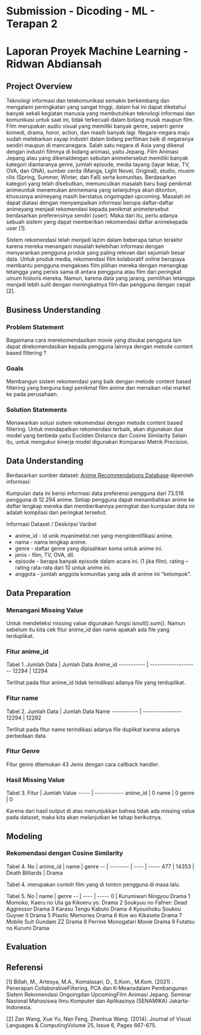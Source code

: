 # Submission - Dicoding - ML - Terapan 2

# Laporan Proyek Machine Learning - Ridwan Abdiansah

## Project Overview
Teknologi informasi dan telekomunikasi semakin berkembang dan mengalami peningkatan yang sangat tinggi, dalam  hal  ini  dapat  diketahui  banyak  sekali  kegiatan  manusia  yang  membutuhkan  teknologi  informasi  dan komunikasi untuk saat ini, tidak terkecuali dalam bidang musik maupun film. Film merupakan audio visual yang memiliki banyak genre, seperti genre komedi, drama, horor, action, dan masih banyak lagi. Negara-negara maju sudah melebarkan sayap industri dalam bidang perfilman baik di negaranya sendiri maupun di mancanegara. Salah satu negara di Asia yang dikenal dengan industri filmnya di bidang animasi, yaitu Jepang. Film  Animasi  Jepang  atau  yang  dikenaldengan  sebutan animetersebut  memiliki  banyak  kategori  diantaranya genre,  jumlah  episode,  media  tayang  (layar  lebar,  TV,  OVA,  dan  ONA),  sumber  cerita  (Manga,  Light  Novel, Original), studio, musim rilis (Spring, Summer, Winter, dan Fall) serta komunitas. Berdasarkan   kategori   yang   telah   disebutkan,   memunculkan   masalah baru   bagi   penikmat animeuntuk menemukan animemana  yang  selanjutnya  akan  ditonton,  khususnya animeyang  masih  berstatus ongoingdan upcoming. Masalah ini dapat diatasi dengan menyampaikan informasi berupa daftar-daftar animeyang menjadi rekomendasi  kepada  penikmat animetersebut  berdasarkan  preferensinya  sendiri  (user).  Maka  dari  itu,  perlu adanya sebuah sistem yang dapat memberikan rekomendasi daftar animekepada user [1].

Sistem rekomendasi telah menjadi lazim dalam beberapa tahun terakhir karena mereka menangani masalah kelebihan informasi dengan menyarankan pengguna produk yang paling relevan dari sejumlah besar data. Untuk produk media, rekomendasi film kolaboratif online berupaya membantu pengguna mengakses film pilihan mereka dengan menangkap tetangga yang persis sama di antara pengguna atau film dari peringkat umum historis mereka. Namun, karena data yang jarang, pemilihan tetangga menjadi lebih sulit dengan meningkatnya film dan pengguna dengan cepat [2].

## Business Understanding

### Problem Statement

Bagaimana cara merekomendasikan movie yang disukai pengguna lain dapat direkomendasikan kepada pengguna lainnya dengan metode content based filtering ?

### Goals

Membangun sistem rekomendasi yang baik dengan metode content based filtering yang berguna bagi penikmat film anime dan menaikan nilai market ke pada perusahaan.

### Solution Statements

Menawarkan solusi sistem rekomendasi dengan metode content based filtering. Untuk mendapatkan rekomendasi terbaik, akan digunakan dua model yang berbeda yaitu Eucliden Distance dan Cosine Similarity  Selain itu, untuk mengukur kinerja model digunakan Komparasi Metrik Precision.

## Data Understanding

Berdasarkan sumber dataset: [Anime Recommendations Database](https://www.kaggle.com/datasets/CooperUnion/anime-recommendations-database) diperoleh informasi:

Kumpulan data ini berisi informasi data preferensi pengguna dari 73.516 pengguna di 12.294 anime. Setiap pengguna dapat menambahkan anime ke daftar lengkap mereka dan memberikannya peringkat dan kumpulan data ini adalah kompilasi dari peringkat tersebut. 

Informasi Dataset / Deskripsi Varibel

* anime_id - id unik myanimelist.net yang mengidentifikasi anime.
* nama - nama lengkap anime.
* genre - daftar genre yang dipisahkan koma untuk anime ini.
* jenis - film, TV, OVA, dll.
* episode - berapa banyak episode dalam acara ini. (1 jika film). rating – rating rata-rata dari 10 untuk anime ini.
* anggota - jumlah anggota komunitas yang ada di anime ini "kelompok".

## Data Preparation

### Menangani Missing Value

Untuk mendeteksi missing value digunakan fungsi isnull().sum(). Namun sebelum itu kita cek fitur anime_id dan name apakah ada file yang terduplikat.

### Fitur anime_id
Tabel 1.
Jumlah Data | Jumlah Data Anime_id
----------- | --------------------
12294 | 12294

Terlihat pada fitur anime_id tidak terindikasi adanya file yang terduplikat.

### Fitur name
Tabel 2.
Jumlah Data | Jumlah Data Name
----------- | ----------------
12294 | 12292

Terlihat pada fitur name terindikasi adanya file duplikat karena adanya perbedaan data.

### Fitur Genre

Fitur genre ditemukan 43 Jenis dengan cara callback handler.

### Hasil Missing Value 

Tabel 3.
Fitur | Jumlah Value
----- | ------------
anime_id | 0
name | 0
genre | 0

Karena dari hasil output di atas menunjukkan bahwa tidak ada missing value pada dataset, maka kita akan melanjutkan ke tahap berikutnya.

## Modeling

### Rekomendasi dengan Cosine Similarity

Tabel 4.
No | anime_id | name | genre
-- | -------- | ---- | -----
477 | 14353 | Death Billiards | Drama

Tabel 4. merupakan contoh film yang di tonton pengguna di masa lalu.

Tabel 5.
No | name |	genre
-- | ---- | -----
0 |	Kurumiwari Ningyou	Drama
1	Momoko, Kaeru no Uta ga Kikoeru yo.	Drama
2	Soukyuu no Fafner: Dead Aggressor	Drama
3	Karasu Tengu Kabuto	Drama
4	Kyoushoku Soukou Guyver II	Drama
5	Plastic Memories	Drama
6	Koe wo Kikasete	Drama
7	Mobile Suit Gundam ZZ	Drama
8	Perrine Monogatari Movie	Drama
9	Futatsu no Kurumi	Drama

## Evaluation

## Referensi

[1] Billah, M., Artesya, M.A., Komalasari, D., S.Kom., M.Kom. (2021) . Penerapan CollaborativeFiltering, PCA dan K-Meansdalam Pembangunan Sistem Rekomendasi Ongoingdan UpcomingFilm Animasi Jepang. Seminar Nasional Mahasiswa Ilmu Komputer dan Aplikasinya (SENAMIKA) Jakarta-Indonesia.

[2] Zan Wang, Xue Yu, Nan Feng, Zhenhua Wang. (2014). Journal of Visual Languages & ComputingVolume 25, Issue 6, Pages 667-675. 
